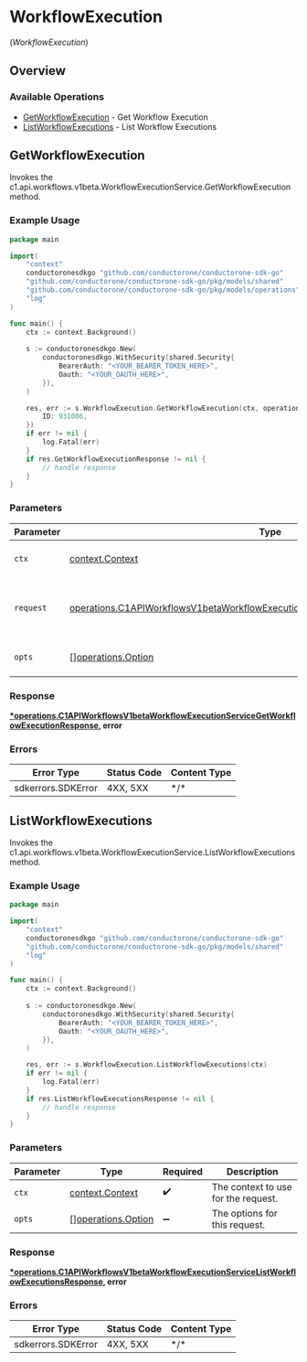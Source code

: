 # WorkflowExecution
(*WorkflowExecution*)

## Overview

### Available Operations

* [GetWorkflowExecution](#getworkflowexecution) - Get Workflow Execution
* [ListWorkflowExecutions](#listworkflowexecutions) - List Workflow Executions

## GetWorkflowExecution

Invokes the c1.api.workflows.v1beta.WorkflowExecutionService.GetWorkflowExecution method.

### Example Usage

```go
package main

import(
	"context"
	conductoronesdkgo "github.com/conductorone/conductorone-sdk-go"
	"github.com/conductorone/conductorone-sdk-go/pkg/models/shared"
	"github.com/conductorone/conductorone-sdk-go/pkg/models/operations"
	"log"
)

func main() {
    ctx := context.Background()
    
    s := conductoronesdkgo.New(
        conductoronesdkgo.WithSecurity(shared.Security{
            BearerAuth: "<YOUR_BEARER_TOKEN_HERE>",
            Oauth: "<YOUR_OAUTH_HERE>",
        }),
    )

    res, err := s.WorkflowExecution.GetWorkflowExecution(ctx, operations.C1APIWorkflowsV1betaWorkflowExecutionServiceGetWorkflowExecutionRequest{
        ID: 931086,
    })
    if err != nil {
        log.Fatal(err)
    }
    if res.GetWorkflowExecutionResponse != nil {
        // handle response
    }
}
```

### Parameters

| Parameter                                                                                                                                                                                    | Type                                                                                                                                                                                         | Required                                                                                                                                                                                     | Description                                                                                                                                                                                  |
| -------------------------------------------------------------------------------------------------------------------------------------------------------------------------------------------- | -------------------------------------------------------------------------------------------------------------------------------------------------------------------------------------------- | -------------------------------------------------------------------------------------------------------------------------------------------------------------------------------------------- | -------------------------------------------------------------------------------------------------------------------------------------------------------------------------------------------- |
| `ctx`                                                                                                                                                                                        | [context.Context](https://pkg.go.dev/context#Context)                                                                                                                                        | :heavy_check_mark:                                                                                                                                                                           | The context to use for the request.                                                                                                                                                          |
| `request`                                                                                                                                                                                    | [operations.C1APIWorkflowsV1betaWorkflowExecutionServiceGetWorkflowExecutionRequest](../../pkg/models/operations/c1apiworkflowsv1betaworkflowexecutionservicegetworkflowexecutionrequest.md) | :heavy_check_mark:                                                                                                                                                                           | The request object to use for the request.                                                                                                                                                   |
| `opts`                                                                                                                                                                                       | [][operations.Option](../../pkg/models/operations/option.md)                                                                                                                                 | :heavy_minus_sign:                                                                                                                                                                           | The options for this request.                                                                                                                                                                |

### Response

**[*operations.C1APIWorkflowsV1betaWorkflowExecutionServiceGetWorkflowExecutionResponse](../../pkg/models/operations/c1apiworkflowsv1betaworkflowexecutionservicegetworkflowexecutionresponse.md), error**

### Errors

| Error Type         | Status Code        | Content Type       |
| ------------------ | ------------------ | ------------------ |
| sdkerrors.SDKError | 4XX, 5XX           | \*/\*              |

## ListWorkflowExecutions

Invokes the c1.api.workflows.v1beta.WorkflowExecutionService.ListWorkflowExecutions method.

### Example Usage

```go
package main

import(
	"context"
	conductoronesdkgo "github.com/conductorone/conductorone-sdk-go"
	"github.com/conductorone/conductorone-sdk-go/pkg/models/shared"
	"log"
)

func main() {
    ctx := context.Background()
    
    s := conductoronesdkgo.New(
        conductoronesdkgo.WithSecurity(shared.Security{
            BearerAuth: "<YOUR_BEARER_TOKEN_HERE>",
            Oauth: "<YOUR_OAUTH_HERE>",
        }),
    )

    res, err := s.WorkflowExecution.ListWorkflowExecutions(ctx)
    if err != nil {
        log.Fatal(err)
    }
    if res.ListWorkflowExecutionsResponse != nil {
        // handle response
    }
}
```

### Parameters

| Parameter                                                    | Type                                                         | Required                                                     | Description                                                  |
| ------------------------------------------------------------ | ------------------------------------------------------------ | ------------------------------------------------------------ | ------------------------------------------------------------ |
| `ctx`                                                        | [context.Context](https://pkg.go.dev/context#Context)        | :heavy_check_mark:                                           | The context to use for the request.                          |
| `opts`                                                       | [][operations.Option](../../pkg/models/operations/option.md) | :heavy_minus_sign:                                           | The options for this request.                                |

### Response

**[*operations.C1APIWorkflowsV1betaWorkflowExecutionServiceListWorkflowExecutionsResponse](../../pkg/models/operations/c1apiworkflowsv1betaworkflowexecutionservicelistworkflowexecutionsresponse.md), error**

### Errors

| Error Type         | Status Code        | Content Type       |
| ------------------ | ------------------ | ------------------ |
| sdkerrors.SDKError | 4XX, 5XX           | \*/\*              |